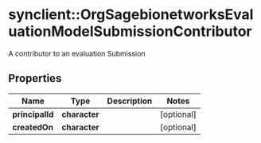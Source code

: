 # synclient::OrgSagebionetworksEvaluationModelSubmissionContributor

A contributor to an evaluation Submission

## Properties
Name | Type | Description | Notes
------------ | ------------- | ------------- | -------------
**principalId** | **character** |  | [optional] 
**createdOn** | **character** |  | [optional] 


